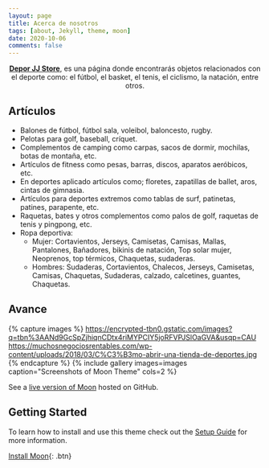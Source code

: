 ```yaml
---
layout: page
title: Acerca de nosotros
tags: [about, Jekyll, theme, moon]
date: 2020-10-06
comments: false
---
```

    
<center><a href="https://jose22jj.github.io/"><b>Depor JJ Store</b></a>, es una página donde encontrarás objetos relacionados con el deporte como: el fútbol, el basket, el tenis, el ciclismo, la natación, entre otros.</center>

## Artículos
* Balones de fútbol, fútbol sala, voleibol, baloncesto, rugby.
* Pelotas para golf, baseball, críquet.
* Complementos de camping como carpas, sacos de dormir, mochilas, botas de montaña, etc.
* Artículos de fitness como pesas, barras, discos, aparatos aeróbicos, etc.
* En deportes aplicado artículos como; floretes, zapatillas de ballet, aros, cintas de gimnasia.
* Artículos para deportes extremos como tablas de surf, patinetas, patines, parapente, etc.
* Raquetas, bates y otros complementos como palos de golf, raquetas de tenis y pingpong, etc.
* Ropa deportiva:
  - Mujer: Cortavientos, Jerseys, Camisetas, Camisas, Mallas, Pantalones, Bañadores, bikinis de natación, Top solar mujer, Neoprenos, top térmicos, Chaquetas, sudaderas.
  - Hombres: Sudaderas, Cortavientos, Chalecos, Jerseys, Camisetas, Camisas, Chaquetas, Sudaderas, calzado, calcetines, guantes, Chaquetas.

## Avance

{% capture images %}
    https://encrypted-tbn0.gstatic.com/images?q=tbn%3AANd9GcSpZjhiqnCDtx4riMYPCIY5joRFVPJSlOaGVA&usqp=CAU
    https://muchosnegociosrentables.com/wp-content/uploads/2018/03/C%C3%B3mo-abrir-una-tienda-de-deportes.jpg
{% endcapture %}
{% include gallery images=images caption="Screenshots of Moon Theme" cols=2 %}

See a [live version of Moon](http://taylantatli.github.io/Moon) hosted on GitHub.

## Getting Started

To learn how to install and use this theme check out the [Setup Guide](http://taylantatli.me/Moon/moon-theme/) for more information.
      
[Install Moon](https://github.com/TaylanTatli/Moon){: .btn}
